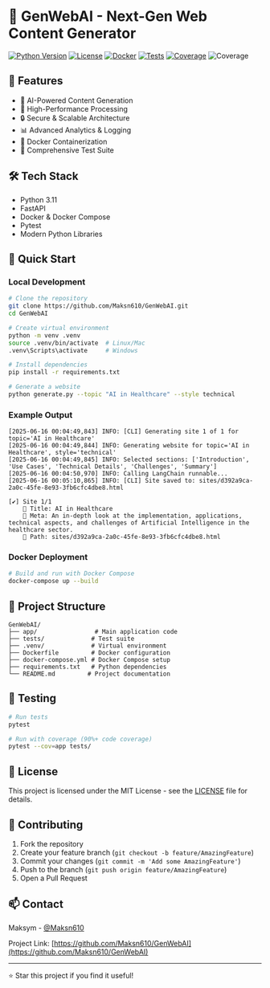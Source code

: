 # 🚀 GenWebAI - Next-Gen Web Content Generator

[![Python Version](https://img.shields.io/badge/python-3.11-blue)](https://www.python.org/)
[![License](https://img.shields.io/badge/license-MIT-green)](LICENSE)
[![Docker](https://img.shields.io/badge/docker-ready-blue)](Dockerfile)
[![Tests](https://img.shields.io/badge/tests-passing-brightgreen)](tests/)
[![Coverage](https://img.shields.io/badge/coverage-90%25-brightgreen)](tests/)
![Coverage](https://codecov.io/gh/Maksn610/GenWebAI/branch/main/graph/badge.svg)
## 🌟 Features

- 🤖 AI-Powered Content Generation
- 🎯 High-Performance Processing
- 🔒 Secure & Scalable Architecture
- 📊 Advanced Analytics & Logging
- 🐳 Docker Containerization
- 🧪 Comprehensive Test Suite

## 🛠️ Tech Stack

- Python 3.11
- FastAPI
- Docker & Docker Compose
- Pytest
- Modern Python Libraries

## 🚀 Quick Start

### Local Development

```bash
# Clone the repository
git clone https://github.com/Maksn610/GenWebAI.git
cd GenWebAI

# Create virtual environment
python -m venv .venv
source .venv/bin/activate  # Linux/Mac
.venv\Scripts\activate     # Windows

# Install dependencies
pip install -r requirements.txt

# Generate a website
python generate.py --topic "AI in Healthcare" --style technical
```

### Example Output
```
[2025-06-16 00:04:49,843] INFO: [CLI] Generating site 1 of 1 for topic='AI in Healthcare'
[2025-06-16 00:04:49,844] INFO: Generating website for topic='AI in Healthcare', style='technical'
[2025-06-16 00:04:49,845] INFO: Selected sections: ['Introduction', 'Use Cases', 'Technical Details', 'Challenges', 'Summary']
[2025-06-16 00:04:50,970] INFO: Calling LangChain runnable...
[2025-06-16 00:05:10,865] INFO: [CLI] Site saved to: sites/d392a9ca-2a0c-45fe-8e93-3fb6cfc4dbe8.html

[✔] Site 1/1
    📄 Title: AI in Healthcare
    📝 Meta: An in-depth look at the implementation, applications, technical aspects, and challenges of Artificial Intelligence in the healthcare sector.
    📁 Path: sites/d392a9ca-2a0c-45fe-8e93-3fb6cfc4dbe8.html
```

### Docker Deployment

```bash
# Build and run with Docker Compose
docker-compose up --build
```

## 📁 Project Structure

```
GenWebAI/
├── app/                # Main application code
├── tests/             # Test suite
├── .venv/             # Virtual environment
├── Dockerfile         # Docker configuration
├── docker-compose.yml # Docker Compose setup
├── requirements.txt   # Python dependencies
└── README.md         # Project documentation
```

## 🧪 Testing

```bash
# Run tests
pytest

# Run with coverage (90%+ code coverage)
pytest --cov=app tests/
```

## 📝 License

This project is licensed under the MIT License - see the [LICENSE](LICENSE) file for details.

## 🤝 Contributing

1. Fork the repository
2. Create your feature branch (`git checkout -b feature/AmazingFeature`)
3. Commit your changes (`git commit -m 'Add some AmazingFeature'`)
4. Push to the branch (`git push origin feature/AmazingFeature`)
5. Open a Pull Request

## 📫 Contact

Maksym - [@Maksn610](https://github.com/Maksn610)

Project Link: [https://github.com/Maksn610/GenWebAI](https://github.com/Maksn610/GenWebAI)

---

⭐️ Star this project if you find it useful!

